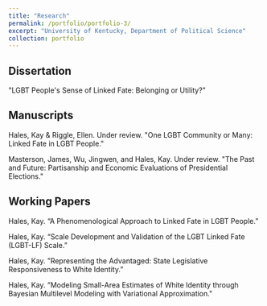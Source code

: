 ```yaml
---
title: "Research"
permalink: /portfolio/portfolio-3/
excerpt: "University of Kentucky, Department of Political Science"
collection: portfolio
---
```


## Dissertation
"LGBT People's Sense of Linked Fate: Belonging or Utility?"

## Manuscripts
Hales, Kay & Riggle, Ellen. Under review. "One LGBT Community or Many: Linked Fate in LGBT People."  

Masterson, James, Wu, Jingwen, and Hales, Kay. Under review. "The Past and Future: Partisanship and Economic Evaluations of Presidential Elections."  

## Working Papers
Hales, Kay. “A Phenomenological Approach to Linked Fate in LGBT People.”  

Hales, Kay. “Scale Development and Validation of the LGBT Linked Fate (LGBT-LF) Scale.”  

Hales, Kay. ”Representing the Advantaged: State Legislative Responsiveness to White Identity.”  

Hales, Kay. ”Modeling Small-Area Estimates of White Identity through Bayesian Multilevel Modeling with Variational Approximation."
